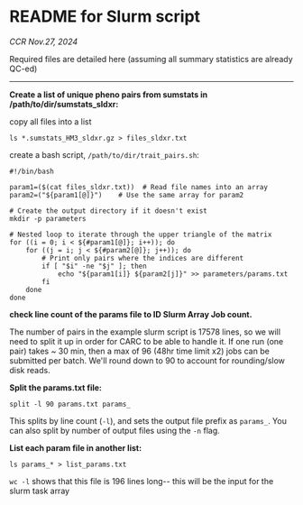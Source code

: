 # README for Slurm script
*CCR Nov.27, 2024*

Required files are detailed here (assuming all summary statistics are already QC-ed)
***

**Create a list of unique pheno pairs from sumstats in /path/to/dir/sumstats_sldxr:**

copy all files into a list
```
ls *.sumstats_HM3_sldxr.gz > files_sldxr.txt
```

create a bash script, `/path/to/dir/trait_pairs.sh`:
```
#!/bin/bash

param1=($(cat files_sldxr.txt))  # Read file names into an array
param2=("${param1[@]}")    # Use the same array for param2

# Create the output directory if it doesn't exist
mkdir -p parameters

# Nested loop to iterate through the upper triangle of the matrix
for ((i = 0; i < ${#param1[@]}; i++)); do
    for ((j = i; j < ${#param2[@]}; j++)); do
        # Print only pairs where the indices are different
        if [ "$i" -ne "$j" ]; then
            echo "${param1[i]} ${param2[j]}" >> parameters/params.txt
        fi
    done
done
```

**check line count of the params file to ID Slurm Array Job count.**

The number of pairs in the example slurm script is 17578 lines, so we will need to split it up in order for CARC to be able to handle it. If one run (one pair) takes ~ 30 min, then a max of 96 (48hr time limit x2) jobs can be submitted per batch. We'll round down to 90 to account for rounding/slow disk reads. 

**Split the params.txt file:**
```
split -l 90 params.txt params_
```
This splits by line count (`-l`), and sets the output file prefix as `params_`. You can also split by number of output files using the `-n` flag.

**List each param file in another list:**
```
ls params_* > list_params.txt
```
`wc -l` shows that this file is 196 lines long-- this will be the input for the slurm task array
